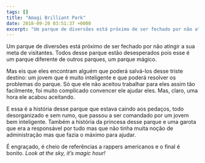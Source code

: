 ```yaml
---
tags: []
title: "Amagi Brilliant Park"
date: 2018-09-20 03:51:37 +0000
excerpt: "Um parque de diversões está próximo de ser fechado por não atingir a sua meta de visitantes. Todos desse parque estão desesperados pois..."
---
```


Um parque de diversões está próximo de ser fechado por não atingir a sua meta de visitantes. Todos desse parque estão desesperados pois esse é um parque diferente de outros parques, um parque mágico.

Mas eis que eles encontram alguém que poderá salvá-los desse triste destino: um jovem que é muito inteligente e que poderá resolver os problemas do parque. Só que ele não aceitou trabalhar para eles assim tão facilmente, foi muito complicado convencer ele ajudar eles. Mas, claro, uma hora ele acabou aceitando.

E essa é a história desse parque que estava caindo aos pedaços, todo desorganizado e sem rumo, que passou a ser comandado por um jovem bem inteligente. Também a história da princesa desse parque e uma garota que era a responsável por tudo mas que não tinha muita noção de administração mas que fazia o máximo para ajudar.

É engraçado, é cheio de referências a rappers americanos e o final é bonito. *Look at the sky, it’s magic hour!*